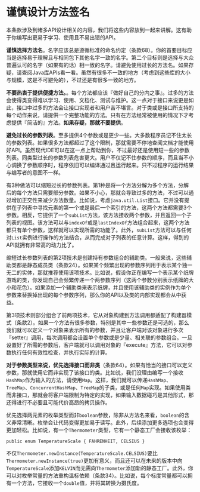 # 谨慎设计方法签名

本条款涉及到诸多API设计相关的内容，我们将这些内容放到一起来讲解。这有助于你编写出更易于学习、使用且不易出错的API。

**谨慎选择方法名**。名字应该总是遵循标准的命名约定（条款68）。你的首要目标应当是选择易于理解且与相同包下其他名字一致的名字。第二个目标则是选择与大众普遍认可的名字（如果有的话）相一致的名字。请避免使用过长的方法名。如果存疑，请查阅Java库APIs看一看。虽然有很多不一致的地方（考虑到这些库的大小与规模，这是不可避免的），不过还是有很多一致的地方。

**不要热衷于提供便捷方法。**。每个方法都应该『做好自己的分内之事』。过多的方法会使得类变得难以学习、使用、文档化、测试与维护。这一点对于接口来说更是如此，接口中过多的方法会让接口实现者和用户苦不堪言。对于类或是接口所支持的每个动作来说，请提供一个完整功能的方法。只有在方法经常被使用的情况下才考虑提供『简洁的』方法。**如果存疑，那就不要提供**。

**避免过长的参数列表**。至多提供4个参数或是更少一些。大多数程序员记不住太长的参数列表。如果很多方法都超过了这个限制，那就需要不停地查阅文档才能使用好API。虽然现代IDE可以在这一点上帮助到你，不过最好还是使用短一些的参数列表。同类型过长的参数列表危害更大。用户不仅记不住参数的顺序，而且当不小心调换了参数顺序时，程序依旧可以编译通过且运行起来。只不过程序的运行结果与编写者的意图不一样。

有3种做法可以缩短过长的参数列表。第1种是将一个方法分解为多个方法，分解后的每个方法只需要部分参数。如果不小心，那就会导致过多的方法，不过可以通过增加正交性来减少方法数量。比如说，考虑`java.util.List`接口。它并没有提供在子列表中寻找元素的第一个或是最后一个索引的方法，这两个方法都需要3个参数。相反，它提供了一个`subList`方法，该方法接收两个参数，并且返回一个子列表的视图。该方法可以与`indexOf`或是`lastIndexOf`方法组合起来，这两个方法都只有单个参数，这样就可以实现所需的功能了。此外，`subList`方法可以与任何对`List`实例进行操作的方法结合，从而完成对子列表的任意计算。这样，得到的API就拥有非常高的动力比了。

缩短过长参数列表的第2项技术是创建持有参数组合的辅助类。一般来说，这些辅助类都是静态成员类（条款24）。如果某个频繁出现的参数序列用于表示某个独一无二的实体，那就推荐使用该项技术。比如说，假设你正在编写一个表示某个纸牌游戏的类，你发现自己会频繁传递一个两参数序列（这两个参数分别表示纸牌的大小和花色）。如果添加一个辅助类来表示纸牌，并且使用该辅助类的实例作为单个参数来替换掉出现的每个参数序列，那么你的API以及类的内部实现都会从中获益。

第3项技术则部分组合了前两项技术，它从对象构建到方法调用都适配了构建器模式（条款2）。如果一个方法有很多参数，特别是其中一些参数还是可选的，那么我们就可以定义一个对象来表示所有的参数，并且让客户端对该对象进行多次『setter』调用，每次调用都会设置单个参数或是少量、相关联的参数组合。一旦设置好了所需的参数后，客户端就可以调用对象的『execute』方法，它可以对参数执行任何有效性检查，并执行实际的计算。

**对于参数类型来说，优先选择接口而非类**（条款64）。如果有恰当的接口可以定义参数，那就使用它而非实现了该接口的类。比如说，我们没理由编写一个接收`HashMap`作为输入的方法，请使用`Map`。这样，我们就可以传递`HashMap`、`TreeMap`、`ConcurrentHashMap`、`TreeMap`的子类，或是任何`Map`实现。如果使用类而非接口，那就会将客户端限制为特定的实现，如果输入数据碰巧是其他形式，那还得进行不必要且可能代价高昂的拷贝操作。

优先选择两元素的枚举类型而非`boolean`参数，除非从方法名来看，`boolean`的含义非常清晰。枚举会让代码变得更加易于读写。此外，后续添加更多选项也会变得更加轻松。比如说，有一个`Thermometer`类型，它有一个静态工厂会接收该枚举：

```
public enum TemperatureScale { FAHRENHEIT, CELSIUS }
```

 不仅`Thermometer.newInstance(TemperatureScale.CELSIUS)`要比`Thermometer.newInstance(true)`更加有意义，而且还可以在未来的版本中向`TemperatureScale`添加`KELVIN`而无需向`Thermometer`添加新的静态工厂。此外，你可以对枚举常量的方法重构温标依赖（条款34）。比如说，每个标度常量都可以拥有一个方法，它接收一个`double`值，并将其转换为摄氏度。